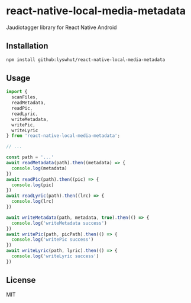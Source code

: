 # react-native-local-media-metadata

Jaudiotagger library for React Native Android

## Installation

```sh
npm install github:lyswhut/react-native-local-media-metadata
```

## Usage

```js
import {
  scanFiles,
  readMetadata,
  readPic,
  readLyric,
  writeMetadata,
  writePic,
  writeLyric
} from 'react-native-local-media-metadata';

// ...

const path = '...'
await readMetadata(path).then((metadata) => {
  console.log(metadata)
})
await readPic(path).then((pic) => {
  console.log(pic)
})
await readLyric(path).then((lrc) => {
  console.log(lrc)
})

await writeMetadata(path, metadata, true).then(() => {
  console.log('writeMetadata success')
})
await writePic(path, picPath).then(() => {
  console.log('writePic success')
})
await writeLyric(path, lyric).then(() => {
  console.log('writeLyric success')
})
```

## License

MIT
